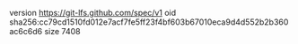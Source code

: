 version https://git-lfs.github.com/spec/v1
oid sha256:cc79cd1510fd012e7acf7fe5ff23f4bf603b67010eca9d4d552b2b360ac6c6d6
size 7408
